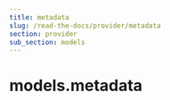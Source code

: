 ```yaml
---
title: metadata
slug: /read-the-docs/provider/metadata
section: provider
sub_section: models
---
```

<a name="models.metadata"></a>
# models.metadata

